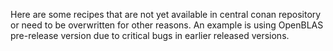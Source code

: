 Here are some recipes that are not yet available in central conan repository or
need to be overwritten for other reasons. An example is using OpenBLAS
pre-release version due to critical bugs in earlier released versions.
